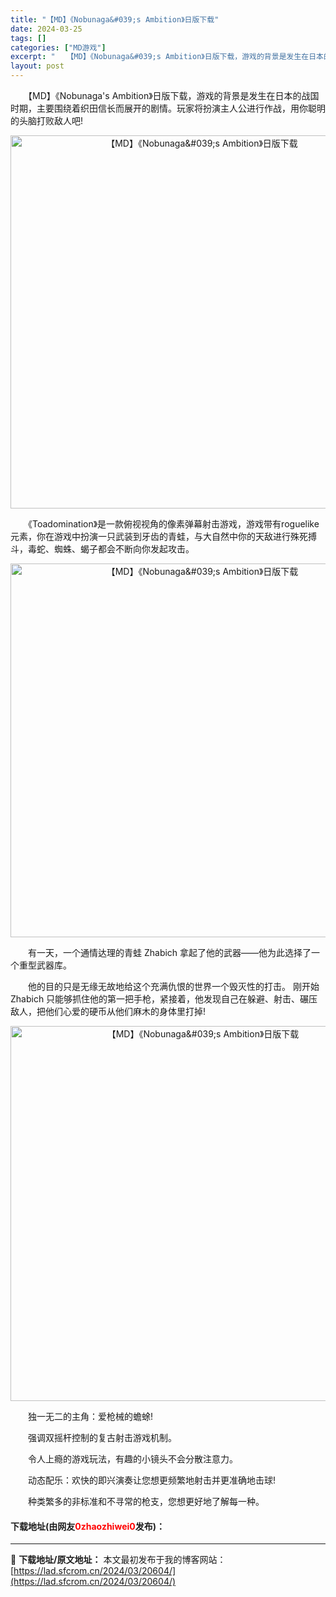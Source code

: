 ```yaml
---
title: "【MD】《Nobunaga&#039;s Ambition》日版下载"
date: 2024-03-25
tags: []
categories: ["MD游戏"]
excerpt: "　　【MD】《Nobunaga&#039;s Ambition》日版下载，游戏的背景是发生在日本的战国时期，主要围绕着织田信长而展开的剧情。玩家将扮演主人公进行作战，用你聪明的头脑打败敌人吧! 　　《Toadomination》是一款俯视视角的像素弹幕射击游戏，游戏带有roguelike元素，你在游戏&hellip;"
layout: post
---
```


 <p>　　【MD】《Nobunaga&#39;s Ambition》日版下载，游戏的背景是发生在日本的战国时期，主要围绕着织田信长而展开的剧情。玩家将扮演主人公进行作战，用你聪明的头脑打败敌人吧!</p> <p align="center"><img align="" border="0" src="https://lad.sfcrom.cn/wp-content/uploads/2024/03/20240325_66010fff4c7ec.png" width="597" alt="【MD】《Nobunaga&amp;#039;s Ambition》日版下载" /></p> <p>　　《Toadomination》是一款俯视视角的像素弹幕射击游戏，游戏带有roguelike元素，你在游戏中扮演一只武装到牙齿的青蛙，与大自然中你的天敌进行殊死搏斗，毒蛇、蜘蛛、蝎子都会不断向你发起攻击。</p> <p align="center"><img align="" border="0" src="https://lad.sfcrom.cn/wp-content/uploads/2024/03/20240325_66011000600ee.png" width="598" alt="【MD】《Nobunaga&amp;#039;s Ambition》日版下载" /></p> <p>　　有一天，一个通情达理的青蛙 Zhabich 拿起了他的武器&mdash;&mdash;他为此选择了一个重型武器库。</p> <p>　　他的目的只是无缘无故地给这个充满仇恨的世界一个毁灭性的打击。 刚开始 Zhabich 只能够抓住他的第一把手枪，紧接着，他发现自己在躲避、射击、碾压敌人，把他们心爱的硬币从他们麻木的身体里打掉!</p> <p align="center"><img align="" border="0" src="https://lad.sfcrom.cn/wp-content/uploads/2024/03/20240325_660110018b324.png" width="600" alt="【MD】《Nobunaga&amp;#039;s Ambition》日版下载" /></p> <p>　　独一无二的主角：爱枪械的蟾蜍!</p> <p>　　强调双摇杆控制的复古射击游戏机制。</p> <p>　　令人上瘾的游戏玩法，有趣的小镜头不会分散注意力。</p> <p>　　动态配乐：欢快的即兴演奏让您想更频繁地射击并更准确地击球!</p> <p>　　种类繁多的非标准和不寻常的枪支，您想更好地了解每一种。</p> <p><h4>下载地址(由网友<font color="red">0zhaozhiwei0</font>发布)：</h4></p> 

---
📖 **下载地址/原文地址：** 本文最初发布于我的博客网站：[https://lad.sfcrom.cn/2024/03/20604/](https://lad.sfcrom.cn/2024/03/20604/)
